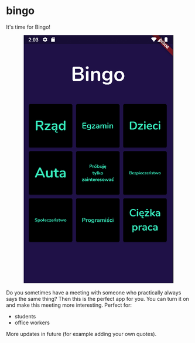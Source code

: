 # bingo

It's time for Bingo!
<p align="center">
    <img src="ss.PNG">
    <p/>

Do you sometimes have a meeting with someone who practically always says the same thing?
Then this is the perfect app for you. 
You can turn it on and make this meeting more interesting.
Perfect for:
- students
- office workers

More updates in future (for example adding your own quotes).
